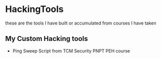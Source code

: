 # HackingTools
these are the tools I have built or accumulated from courses I have taken

## My Custom Hacking tools
- Ping Sweep Script from TCM Security PNPT PEH course
